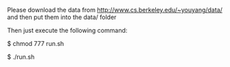Please download the data from http://www.cs.berkeley.edu/~youyang/data/ and then put them into the data/ folder

Then just execute the following command:

$ chmod 777 run.sh

$ ./run.sh
